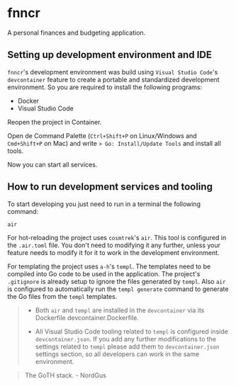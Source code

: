 # fnncr

A personal finances and budgeting application.

## Setting up development environment and IDE

`fnncr`'s development environment was build using `Visual Studio Code`'s
`devcontainer` feature to create a portable and standardized development
environment. So you are required to install the following programs:

- Docker
- Visual Studio Code

Reopen the project in Container.

Open de Command Palette (`Ctrl+Shift+P` on Linux/Windows and `Cmd+Shift+P` on
Mac) and write `> Go: Install/Update Tools` and install all tools.

Now you can start all services.

## How to run development services and tooling

To start developing you just need to run in a terminal the following command:

```shell
air
```

For hot-reloading the project uses `cosmtrek`'s `air`. This tool is configured
in the `.air.toml` file. You don't need to modifying it any further, unless your
feature needs to modify it for it to work in the development environment.

For templating the project uses `a-h`'s `templ`. The templates need to be
compiled into Go code to be used in the application. The project's `.gitignore`
is already setup to ignore the files generated by `templ`. Also `air` is
configured to automatically run the `templ generate` command to generate the Go
files from the `templ` templates.

> - Both `air` and `templ` are installed in the `devcontainer` via its
> Dockerfile devcontainer.Dockerfile.
>
> - All Visual Studio Code tooling related to `templ` is configured inside
> `devcontainer.json`. If you add any further modifications to the settings
> related to `templ` please add them to `devcontainer.json` settings section, so
> all developers can work in the same environment.

> The GoTH stack. - NordGus
